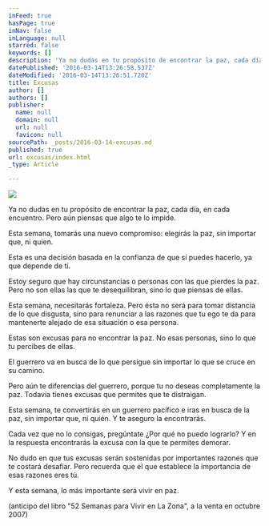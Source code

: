 ```yaml
---
inFeed: true
hasPage: true
inNav: false
inLanguage: null
starred: false
keywords: []
description: 'Ya no dudas en tu propósito de encontrar la paz, cada día, en cada encuentro. Pero aún piensas que algo te lo impide.'
datePublished: '2016-03-14T13:26:58.537Z'
dateModified: '2016-03-14T13:26:51.720Z'
title: Excusas
author: []
authors: []
publisher:
  name: null
  domain: null
  url: null
  favicon: null
sourcePath: _posts/2016-03-14-excusas.md
published: true
url: excusas/index.html
_type: Article

---
```

![](https://the-grid-user-content.s3-us-west-2.amazonaws.com/8995d457-d77c-488d-84ee-53825b476f20.jpg)

Ya no dudas en tu propósito de encontrar la paz, cada día, en cada encuentro. Pero aún piensas que algo te lo impide.

Esta semana, tomarás una nuevo compromiso: elegirás la paz, sin importar que, ni quien.

Esta es una decisión basada en la confianza de que sí puedes hacerlo, ya que depende de tí.

Estoy seguro que hay circunstancias o personas con las que pierdes la paz. Pero no son ellas las que te desequilibran, sino lo que piensas de ellas.

Esta semana, necesitarás fortaleza. Pero ésta no será para tomar distancia de lo que disgusta, sino para renunciar a las razones que tu ego te da para mantenerte alejado de esa situación o esa persona.

Estas son excusas para no encontrar la paz. No esas personas, sino lo que tu percibes de ellas.

El guerrero va en busca de lo que persigue sin importar lo que se cruce en su camino.

Pero aún te diferencias del guerrero, porque tu no deseas completamente la paz. Todavía tienes excusas que permites que te distraigan.

Esta semana, te convertirás en un guerrero pacífico e iras en busca de la paz, sin importar que, ni quién. Y te aseguro la encontrarás.

Cada vez que no lo consigas, pregúntate ¿Por qué no puedo lograrlo? Y en la respuesta encontrarás la excusa con la que te permites demorar.

No dudo en que tus excusas serán sostenidas por importantes razones que te costará desafiar. Pero recuerda que el que establece la importancia de esas razones eres tú.

Y esta semana, lo más importante será vivir en paz.

(anticipo del libro "52 Semanas para Vivir en La Zona", a la venta en octubre 2007)